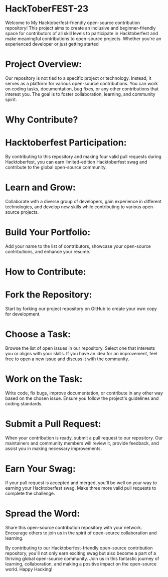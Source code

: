 # HackToberFEST-23
Welcome to My Hacktoberfest-friendly open-source contribution repository! This project aims to create an inclusive and beginner-friendly space for contributors of all skill levels to participate in Hacktoberfest and make meaningful contributions to open-source projects. Whether you're an experienced developer or just getting started

# Project Overview:
Our repository is not tied to a specific project or technology. Instead, it serves as a platform for various open-source contributions. You can work on coding tasks, documentation, bug fixes, or any other contributions that interest you. The goal is to foster collaboration, learning, and community spirit.

# Why Contribute?

# Hacktoberfest Participation:
By contributing to this repository and making four valid pull requests during Hacktoberfest, you can earn limited-edition Hacktoberfest swag and contribute to the global open-source community.

# Learn and Grow: 
Collaborate with a diverse group of developers, gain experience in different technologies, and develop new skills while contributing to various open-source projects.

# Build Your Portfolio:
Add your name to the list of contributors, showcase your open-source contributions, and enhance your resume.

# How to Contribute:

# Fork the Repository:
Start by forking our project repository on GitHub to create your own copy for development.

# Choose a Task:
Browse the list of open issues in our repository. Select one that interests you or aligns with your skills. If you have an idea for an improvement, feel free to open a new issue and discuss it with the community.

# Work on the Task:
Write code, fix bugs, improve documentation, or contribute in any other way based on the chosen issue. Ensure you follow the project's guidelines and coding standards.

# Submit a Pull Request:
When your contribution is ready, submit a pull request to our repository. Our maintainers and community members will review it, provide feedback, and assist you in making necessary improvements.

# Earn Your Swag:
If your pull request is accepted and merged, you'll be well on your way to earning your Hacktoberfest swag. Make three more valid pull requests to complete the challenge.

# Spread the Word:
Share this open-source contribution repository with your network. Encourage others to join us in the spirit of open-source collaboration and learning.

By contributing to our Hacktoberfest-friendly open-source contribution repository, you'll not only earn exciting swag but also become a part of a thriving global open-source community. Join us in this fantastic journey of learning, collaboration, and making a positive impact on the open-source world. Happy Hacking!
